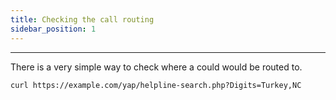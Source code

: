 ```yaml
---
title: Checking the call routing
sidebar_position: 1
---
```


---

There is a very simple way to check where a could would be routed to.

```shell
curl https://example.com/yap/helpline-search.php?Digits=Turkey,NC
```
